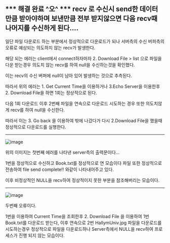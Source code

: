 *** 해결 완료 ^오^ ***
recv 로 수신시 send한 데이터 만큼 받아야하며 
보낸만큼 전부 받지않으면 다음 recv때 나머지를 수신하게 된다....
---



일단 파일 다운로드 하는 부분에서 정상적으로 다운로드가 되나 서버측의 수신 버퍼측의 오류로 예상되는 의도하지 않는 recv가 발생한다.

해당 되는 에러는 client에서 connect하자마자 2. Download File > list 으로 파일을 다운 받는경우 의도치 않는 recv를 하여 null을 수신하는것을 확인했다.

이는 recv의 수신 버퍼에 null이 남아 있어 발생하는 것으로 추측된다.

따라서 위의 에러는 1. Get Current Time을 이용하거나 3.Echo Server을 이용한후 2. Download File을 하면 1회는 정상적으로 된다.

다음 1회 다운로드 이후 2번째 파일을 연속으로 다운로드 시도하는 경우 또한 의도치않게 recv를 하여 null을 수신한다.

따라서 이는 3. Go back 을 이용하여 밖에 나갔다가 다시 2.Download File을 했을때 정상적으로 다운로드를 실행한다.

------

![image](https://user-images.githubusercontent.com/45413267/116774422-72ef4880-aa97-11eb-8d31-657414ec5adf.png)

위의 이미지는 첫번째 에러를 나타낸 server측의 출력문이다...

1번을 정상적으로 수신하고  Book.txt를 정상적으로 연 모습이다 파일 또한 정상적으로 전송하여 file send complete!! 와같이 나타내어주고 있다. 

이후 비정상적인 NULL을 recv하여 정상적이지 못한 부분을 참조해버리는 모습이다.

------

![image](https://user-images.githubusercontent.com/45413267/116774522-0cb6f580-aa98-11eb-869c-3441a1277fc4.png)

두번째 오류이다.

1번을 이용하여 Current Time을 조회한후 2. Download File 을 이용하여 1번 Book.txt를 다운로드 받는다, 이후 연속으로 2번 HallymUniv.jpg 파일을 다운로드를 시도하는경우 정상적으로 파일을 다운로드하나 Server측에서 NULL을 recv하여 프로세스가 진행 되지 않는 모습이다.
